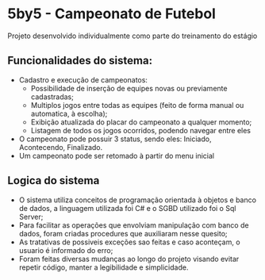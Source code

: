 # 5by5 - Campeonato de Futebol

Projeto desenvolvido individualmente como parte do treinamento do estágio

## Funcionalidades do sistema:

- Cadastro e execução de campeonatos:
  - Possibilidade de inserção de equipes novas ou previamente cadastradas;
  - Multiplos jogos entre todas as equipes (feito de forma manual ou automatica, à escolha);
  - Exibição atualizada do placar do campeonato a qualquer momento;
  - Listagem de todos os jogos ocorridos, podendo navegar entre eles
- O campeonato pode possuir 3 status, sendo eles: Iniciado, Acontecendo, Finalizado.
- Um campeonato pode ser retomado à partir do menu inicial

## Logica do sistema

- O sistema utiliza conceitos de programação orientada à objetos e banco de dados, a linguagem utilizada foi C# e o SGBD utilizado foi o Sql Server;
- Para facilitar as operações que envolviam manipulação com banco de dados, foram criadas procedures que auxiliaram nesse quesito;
- As tratativas de possiveis exceções sao feitas e caso aconteçam, o usuario é informado do erro;
- Foram feitas diversas mudanças ao longo do projeto visando evitar repetir código, manter a legibilidade e simplicidade.

